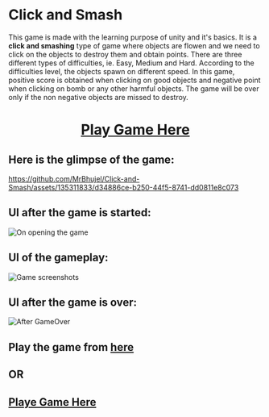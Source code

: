 # Click and Smash

This game is made with the learning purpose of unity and it's basics. It is a  **click and smashing**  type of game where objects are flowen and we need to click on the objects to destroy them and obtain points.
There are three different types of difficulties, ie. Easy, Medium and Hard. According to the difficulties level, the objects spawn on different speed. In this game, positive score is obtained when clicking on 
good objects and negative point when clicking on bomb or any other harmful objects. The game will be over only if the non negative objects are missed to destroy.

<h1><p align="center">
<b><a href="https://play.unity.com/mg/other/game-ggxy">Play Game Here</a></b>
</p></h1>



## Here is the glimpse of the game:
https://github.com/MrBhujel/Click-and-Smash/assets/135311833/d34886ce-b250-44f5-8741-dd0811e8c073



## UI after the game is started:

![On opening the game](https://github.com/MrBhujel/Click-and-Smash/assets/135311833/ae8912ff-5442-4305-a423-0f7e0dbb67c1)



## UI of the gameplay:

![Game screenshots](https://github.com/MrBhujel/Click-and-Smash/assets/135311833/42a991de-ab96-4cd8-ad7a-8b16914e57c2)


## UI after the game is over:

![After GameOver](https://github.com/MrBhujel/Click-and-Smash/assets/135311833/cd730c69-1c7b-4387-bd6a-48fa44e74fa9)


## Play the game from [here](https://play.unity.com/mg/other/game-ggxy)

## OR

## [Playe Game Here](https://play.unity.com/mg/other/game-ggxy)
